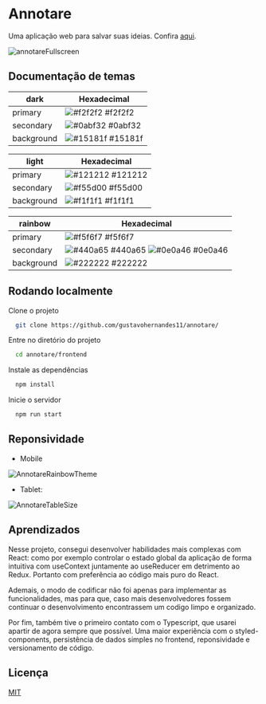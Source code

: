 


# Annotare

Uma aplicação web para salvar suas ideias. 
Confira <a href="https://annotare.netlify.app/">aqui</a>.



  ![annotareFullscreen](https://user-images.githubusercontent.com/66632840/179410688-e6278905-0d2f-44ab-ab2c-32ce0c516186.png)
## Documentação de temas

| dark              | Hexadecimal                                                |
| ----------------- | ---------------------------------------------------------------- |
| primary           | ![#f2f2f2](https://via.placeholder.com/10/f2f2f2?text=+) #f2f2f2 |
| secondary         | ![#0abf32](https://via.placeholder.com/10/0abf32?text=+) #0abf32 |
| background        | ![#15181f](https://via.placeholder.com/10/15181f?text=+) #15181f |


| light             | Hexadecimal                                                |
| ----------------- | ---------------------------------------------------------------- |
| primary           | ![#121212](https://via.placeholder.com/10/121212?text=+) #121212 |
| secondary         | ![#f55d00](https://via.placeholder.com/10/f55d00?text=+) #f55d00 |
| background        | ![#f1f1f1](https://via.placeholder.com/10/f1f1f1?text=+) #f1f1f1 |

| rainbow           | Hexadecimal                                                |
| ----------------- | ---------------------------------------------------------------- |
|  primary          | ![#f5f6f7](https://via.placeholder.com/10/f5f6f7?text=+) #f5f6f7 |
| secondary         | ![#440a65](https://via.placeholder.com/10/440a65?text=+) #440a65 ![#0e0a46](https://via.placeholder.com/10/0e0a46?text=+) #0e0a46             | 
| background        | ![#222222](https://via.placeholder.com/10/222222?text=+) #222222 |



## Rodando localmente

Clone o projeto

```bash
  git clone https://github.com/gustavohernandes11/annotare/
```

Entre no diretório do projeto

```bash
  cd annotare/frontend
```

Instale as dependências

```bash
  npm install
```

Inicie o servidor

```bash
  npm run start
```


## Reponsividade

- Mobile

![AnnotareRainbowTheme](https://user-images.githubusercontent.com/66632840/179554292-3dea8ed0-13cd-4cab-930a-0b04196906fe.png)

  
- Tablet:
  
![AnnotareTableSize](https://user-images.githubusercontent.com/66632840/179410732-03c2d4ef-f5ea-4bea-ac12-0c75622bd97e.png)


## Aprendizados

Nesse projeto, consegui desenvolver habilidades mais complexas com React: como por exemplo
controlar o estado global da aplicação de forma intuitiva com useContext juntamente ao useReducer em detrimento ao Redux. Portanto com 
preferência ao código mais puro do React.

 Ademais, o modo de codificar não foi apenas 
para implementar as funcionalidades, mas para que, caso mais desenvolvedores fossem continuar o desenvolvimento encontrassem um codigo limpo e organizado.

Por fim, também tive o primeiro contato com o Typescript, que usarei apartir de agora sempre que possível. Uma maior experiência com o styled-components, persistência de dados simples no frontend, reponsividade e versionamento de código.

## Licença

[MIT](https://choosealicense.com/licenses/mit/)

